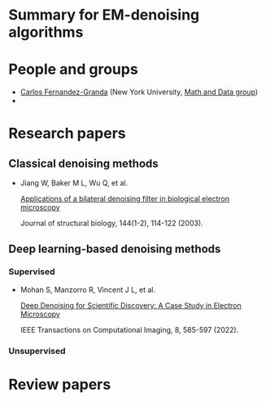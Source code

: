 # Summary for EM-denoising algorithms

# People and groups
* [Carlos Fernandez-Granda](https://cims.nyu.edu/~cfgranda/) (New York University, [Math and Data group](https://mad.cds.nyu.edu/about/))
* 
# Research papers

## Classical denoising methods
* Jiang W, Baker M L, Wu Q, et al.

  [Applications of a bilateral denoising filter in biological electron microscopy](https://www.sciencedirect.com/science/article/pii/S1047847703002053)

  Journal of structural biology, 144(1-2), 114-122 (2003).

## Deep learning-based denoising methods

### Supervised
* Mohan S, Manzorro R, Vincent J L, et al.  

  [Deep Denoising for Scientific Discovery: A Case Study in Electron Microscopy](https://ieeexplore.ieee.org/abstract/document/9779676/authors)

  IEEE Transactions on Computational Imaging, 8, 585-597 (2022).
### Unsupervised

# Review papers
